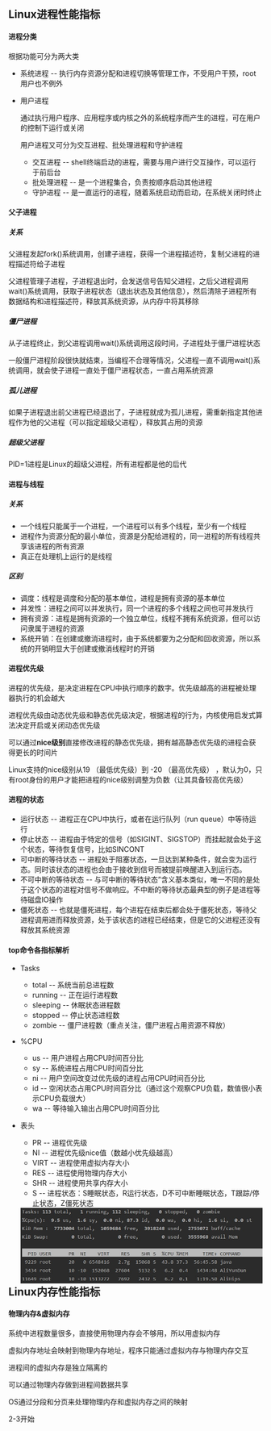 ## Linux进程性能指标

#### 进程分类

根据功能可分为两大类

- 系统进程 -- 执行内存资源分配和进程切换等管理工作，不受用户干预，root用户也不例外

- 用户进程

  通过执行用户程序、应用程序或内核之外的系统程序而产生的进程，可在用户的控制下运行或关闭

  用户进程又可分为交互进程、批处理进程和守护进程
  - 交互进程 -- shell终端启动的进程，需要与用户进行交互操作，可以运行于前后台
  - 批处理进程 -- 是一个进程集合，负责按顺序启动其他进程
  - 守护进程 -- 是一直运行的进程，随着系统启动而启动，在系统关闭时终止



#### 父子进程

##### 关系

父进程发起fork()系统调用，创建子进程，获得一个进程描述符，复制父进程的进程描述符给子进程

父进程管理子进程，子进程退出时，会发送信号告知父进程，之后父进程调用wait()系统调用，获取子进程状态（退出状态及其他信息），然后清除子进程所有数据结构和进程描述符，释放其系统资源，从内存中将其移除



##### 僵尸进程

从子进程终止，到父进程调用wait()系统调用这段时间，子进程处于僵尸进程状态

一般僵尸进程阶段很快就结束，当编程不合理等情况，父进程一直不调用wait()系统调用，就会使子进程一直处于僵尸进程状态，一直占用系统资源



##### 孤儿进程

如果子进程退出前父进程已经退出了，子进程就成为孤儿进程，需重新指定其他进程作为他的父进程（可以指定超级父进程），释放其占用的资源



##### 超级父进程

PID=1进程是Linux的超级父进程，所有进程都是他的后代



#### 进程与线程

##### 关系

- 一个线程只能属于一个进程，一个进程可以有多个线程，至少有一个线程
- 进程作为资源分配的最小单位，资源是分配给进程的，同一进程的所有线程共享该进程的所有资源
- 真正在处理机上运行的是线程



##### 区别

- 调度：线程是调度和分配的基本单位，进程是拥有资源的基本单位
- 并发性：进程之间可以并发执行，同一个进程的多个线程之间也可并发执行
- 拥有资源：进程是拥有资源的一个独立单位，线程不拥有系统资源，但可以访问隶属于进程的资源
- 系统开销：在创建或撤消进程时，由于系统都要为之分配和回收资源，所以系统的开销明显大于创建或撤消线程时的开销



#### 进程优先级

进程的优先级，是决定进程在CPU中执行顺序的数字。优先级越高的进程被处理器执行的机会越大

进程优先级由动态优先级和静态优先级决定，根据进程的行为，内核使用启发式算法决定开启或关闭动态优先级

可以通过**nice级别**直接修改进程的静态优先级，拥有越高静态优先级的进程会获得更长的时间片

Linux支持的nice级别从19 （最低优先级）到 -20 （最高优先级） ，默认为0，只有root身份的用户才能把进程的nice级别调整为负数（让其具备较高优先级）



#### 进程的状态

- 运行状态 -- 进程正在CPU中执行，或者在运行队列（run queue）中等待运行
- 停止状态 -- 进程由于特定的信号（如SIGINT、SIGSTOP）而挂起就会处于这个状态，等待恢复信号，比如SINCONT
- 可中断的等待状态 -- 进程处于阻塞状态，一旦达到某种条件，就会变为运行态。同时该状态的进程也会由于接收到信号而被提前唤醒进入到运行态。
- 不可中断的等待状态 -- 与可中断的等待状态”含义基本类似，唯一不同的是处于这个状态的进程对信号不做响应。不中断的等待状态最典型的例子是进程等待磁盘IO操作
- 僵死状态 -- 也就是僵死进程，每个进程在结束后都会处于僵死状态，等待父进程调用进而释放资源，处于该状态的进程已经结束，但是它的父进程还没有释放其系统资源



#### top命令各指标解析

- Tasks
  - total -- 系统当前总进程数
  - running -- 正在运行进程数
  - sleeping -- 休眠状态进程数
  - stopped -- 停止状态进程数
  - zombie -- 僵尸进程数（重点关注，僵尸进程占用资源不释放）
- %CPU
  - us -- 用户进程占用CPU时间百分比
  - sy -- 系统进程占用CPU时间百分比
  - ni -- 用户空间改变过优先级的进程占用CPU时间百分比
  - id -- 空闲状态占用CPU时间百分比（通过这个观察CPU负载，数值很小表示CPU负载很大）
  - wa -- 等待输入输出占用CPU时间百分比

- 表头

  - PR -- 进程优先级
  - NI -- 进程优先级nice值（数越小优先级越高）
  - VIRT -- 进程使用虚拟内存大小
  - RES -- 进程使用物理内存大小
  - SHR -- 进程使用共享内存大小
  - S -- 进程状态：S睡眠状态，R运行状态，D不可中断睡眠状态，T跟踪/停止状态，Z僵死状态

  <img src=".\pic\top命令.jpg" style="zoom:80%; float:left" />









## Linux内存性能指标

#### 物理内存&虚拟内存

系统中进程数量很多，直接使用物理内存会不够用，所以用虚拟内存

虚拟内存地址会映射到物理内存地址，程序只能通过虚拟内存与物理内存交互

进程间的虚拟内存是独立隔离的

可以通过物理内存做到进程间数据共享

OS通过分段和分页来处理物理内存和虚拟内存之间的映射

2-3开始